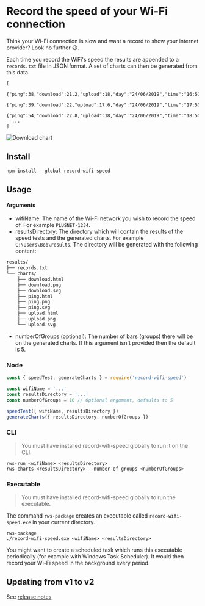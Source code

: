 # Record the speed of your Wi-Fi connection

Think your Wi-Fi connection is slow and want a record to show your internet provider? Look no further :smiley:.

Each time you record the WiFi's speed the results are appended to a `records.txt` file in JSON format. A set of charts can then be generated from this data.

```
[
  {"ping":38,"download":21.2,"upload":18,"day":"24/06/2019","time":"16:50"},
  {"ping":39,"download":22,"upload":17.6,"day":"24/06/2019","time":"17:50"},
  {"ping":54,"download":22.8,"upload":18,"day":"24/06/2019","time":"18:50"},
  ...
]
```
![Download chart](./download.png)

## Install
```
npm install --global record-wifi-speed
```

## Usage

#### Arguments
- wifiName: The name of the Wi-Fi network you wish to record the speed of. For example `PLUSNET-1234`.
- resultsDirectory: The directory which will contain the results of the speed tests and the generated charts. For example `C:\Users\Bob\results`. The directory will be generated with the following content:

```bash
results/
├── records.txt
└── charts/
    ├── download.html
    ├── download.png
    ├── download.svg
    ├── ping.html
    ├── ping.png
    ├── ping.svg
    ├── upload.html
    ├── upload.png
    └── upload.svg
```

- numberOfGroups (optional): The number of bars (groups) there will be on the generated charts. If this argument isn't provided then the default is 5.

### Node
```js
const { speedTest, generateCharts } = require('record-wifi-speed')

const wifiName = '...'
const resultsDirectory = '...'
const numberOfGroups = 10 // Optional argument, defaults to 5

speedTest({ wifiName, resultsDirectory })
generateCharts({ resultsDirectory, numberOfGroups })
```

### CLI
> You must have installed record-wifi-speed globally to run it on the CLI.
```
rws-run <wifiName> <resultsDirectory>
rws-charts <resultsDirectory> --number-of-groups <numberOfGroups>
```

### Executable
> You must have installed record-wifi-speed globally to run the executable.

The command `rws-package` creates an executable called `record-wifi-speed.exe` in your current directory.
```
rws-package
./record-wifi-speed.exe <wifiName> <resultsDirectory>
```

You might want to create a scheduled task which runs this executable periodically (for example with Windows Task Scheduler). It would then record your Wi-Fi speed in the background every period.

## Updating from v1 to v2
See [release notes](https://github.com/sievins/record-wifi-speed/releases/tag/v2.0.0)
